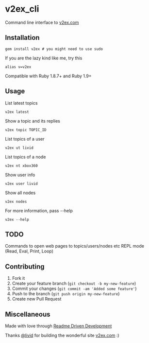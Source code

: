 # v2ex_cli

Command line interface to [v2ex.com](http://www.v2ex.com)

## Installation

    gem install v2ex # you might need to use sudo

If you are the lazy kind like me, try this

    alias v=v2ex

Compatible with Ruby 1.8.7+ and Ruby 1.9+

## Usage

List latest topics

    v2ex latest

Show a topic and its replies

    v2ex topic TOPIC_ID

List topics of a user

    v2ex ut livid

List topics of a node

    v2ex nt xbox360

Show user info

    v2ex user livid

Show all nodes

    v2ex nodes

For more information, pass --help

    v2ex --help

## TODO

Commands to open web pages to topics/users/nodes etc
REPL mode (Read, Eval, Print, Loop)

## Contributing

1. Fork it
2. Create your feature branch (`git checkout -b my-new-feature`)
3. Commit your changes (`git commit -am 'Added some feature'`)
4. Push to the branch (`git push origin my-new-feature`)
5. Create new Pull Request

## Miscellaneous

Made with love through [Readme Driven Development](http://tom.preston-werner.com/2010/08/23/readme-driven-development.html)

Thanks [@livid](https://github.com/livid) for building the wonderful site [v2ex.com](http://www.v2ex.com) :)
